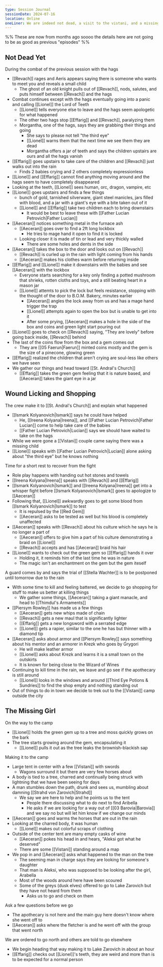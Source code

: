 ```yaml
---
type: Session Journal
sessionDate: 2024-07-16
location: Online
oneLiner: We are indeed not dead, a visit to the vistani, and a missing daughter
---
```


%% These are now from months ago soooo the details here are not going to be as good as previous "episodes" %%

## Not Dead Yet
During the combat of the previous session with the hags
- [[Revach]] rages and Aeris appears saying there is someone who wants to meet you and reveals a small child
	- The ghost of an old knight pulls out of [[Revach]], nods, salutes, and puts himself between [[Revach]] and the hags
- Combat continues except with the hags eventually going into a panic and calling [[Lionel]] the Lord of Teeth 
	- [[Lionel]] tells everyone else to leave and the hags seem apologetic for what happened
	- The other two hags stop [[Effarig]] and [[Revach]], paralyzing them 
	- Morgantha, one of the hags, says they are grabbing their things and going
		- She says to please not tell "the third eye"
		- [[Lionel]] warns them that the next time we see them they are dead
		- Morgantha offers a jar of teeth and says the children upstairs are ours and all the hags vanish
- [[Effarig]] goes upstairs to take care of the children and [[Revach]] just walks out into the rain
	- Finds 2 babies crying and 2 others completely expressionless
- [[Lionel]] and [[Effarig]] cannot find anything moving around and the hags seem to have completely disappeared
- Looking at the teeth, [[Lionel]] sees human, orc, dragon, vampire, etc
- [[Lionel]] goes upstairs and finds a few things
	- bunch of gold, tarnished silverware, giant steel manicles, jars filled with blood, and a jar with a giant's eye with a bite taken out of it
	- [[Lionel]] and [[Effarig]] take two children each to bring downstairs
		- It would be best to leave these with [[Father Lucian Petrovich|Father Lucian]]
- [[Aeceran]] notices something metal in the furnace ash
	- [[Aeceran]] goes over to find a 2ft long lockbox
		- He tries to mage hand it open to find it is locked
	- Looking closer it is made of tin or lead and very thickly walled
		- There are some holes and dents in the side 
- [[Aeceran]] takes the box to the door and looks out on [[Revach]] 
	- [[Revach]] is curled up in the rain with light coming from his hands
	- [[Aeceran]] makes his clothes warm before returning inside
- [[Effarig]] and [[Lionel]] make it downstairs with the babies and see [[Aeceran]] with the lockbox
	- Everyone starts searching for a key only finding a potted mushroom that shrieks, rotten cloths and toys, and a still beating heart in a mason jar
	- [[Lionel]] attemts to pick the lock but feels resistance, stopping with the thought of the door to B.O.M. Bakery, minutes earlier
		- [[Aeceran]] angles the lock away from us and has a mage hand trigger the trap 
		- [[Lionel]] attempts again to open the box but is unable to get into it
		- After some prying, [[Aeceran]] makes a hole in the side of the box and coins and green light start pouring out
- [[Lionel]] goes to check on [[Revach]] saying, "They are lovely" before going back inside, [[Revach]] behind
- The last of the coins flow from the box and a gem comes out
	- They are [[05 Faerun|Faerun]] minted coins mostly and the gem is the size of a pinecone, glowing green 
- [[Effarig]] realized the children that aren't crying are soul-less like others we have seen
- We gather our things and head toward [[St. Andral's Church]]
	- [[Effarig]] takes the green gem feeling that it is nature based, and [[Aeceran]] takes the giant eye in a jar

## Wound Licking and Shopping
The crew make it to [[St. Andral's Church]] and explain what happened
- [[Ismark Kolyanovich|Ismark]] says he could have helped 
	- He, [[Ireena Kolyana|Ireena]], and [[Father Lucian Petrovich|Father Lucian]] come to help take care of the babies
	- [[Father Lucian Petrovich|Lucian]] says we should have waited to take on the hags
- While we were gone a [[Vistani]] couple came saying there was a missing child
- [[Lionel]] speaks with [[Father Lucian Petrovich|Lucian]] alone asking about "the third eye"  but he knows nothing

Time for a short rest to recover from the fight
- Role play happens with handing out hot stones and towels
- [[Ireena Kolyana|Ireena]] speaks with [[Revach]] and [[Effarig]]
- [[Ismark Kolyanovich|Ismark]] and [[Ireena Kolyana|Ireena]] get into a whisper fight before [[Ismark Kolyanovich|Ismark]] goes to apologize to [[Aeceran]]
- Following that, [[Lionel]] awkwardly goes to get some blood from [[Ismark Kolyanovich|Ismark]] to test 
	- It is repulsed by the [[Red Gem]]
	- [[Aeceran]] asks to be tested as well but his blood is completely unaffected
- [[Aeceran]] speaks with [[Revach]] about his culture which he says he is no longer a part of
	- [[Aeceran]] offers to give him a part of his culture demonstrating a braid on [[Lionel]]
	- [[Revach]] accepts and has [[Aeceran]] braid his hair
- [[Lionel]] wants to check out the green gem so [[Effarig]] hands it over
	- Holding it, it reminds him of the last time he was in nature 
	- The magic isn't an enchantment on the gem but the gem iteself

A guard comes by and says the trial of [[Stella Wachter]] is to be postponed until tomorrow due to the rain
- With some time to kill and feeling battered, we decide to go shopping for stuff to make us better at killing things 
	- We gather some things, [[Aeceran]] taking a giant manacle, and head to [[Thimdul's Armaments]]
- [[Piersym Rowley]] has made us a few things 
	- [[Aeceran]] gets new whips made of chain
	- [[Revach]] gets a new maul that is significantly lighter
	- [[Effarig]] gets a new longsword with a serrated edge
	- [[Lionel]] gets a rapier, similar to the one he has but thinner with a diamond tip
- [[Aeceran]] asks about armor and [[Piersym Rowley]] says something about his mentor and an armorer in Krezk who goes by Grygori
	- He will make leather armor
	- [[Lionel]] asks about Krezk and learns it is a small town on the outskirts
	- It is known for being close to the Wizard of Wines
- Continuing to kill time in the rain, we leave and go see if the apothecary is still around
	- [[Lionel]] looks in the windows and around [[Third Eye Potions & Sundries]] to find the shop empty and nothing standing out 
- Out of things to do in town we decide to trek out to the [[Vistani]] camp outside the city

## The Missing Girl
On the way to the camp
- [[Lionel]] holds the green gem up to a tree and moss quickly grows on the bark 
- The tree starts growing around the gem, encapsulating it
	- [[Lionel]] pulls it out as the tree leaks the brownish-blackish sap

Making it to the camp
- Large tent in center with a few [[Vistani]] with swords
	- Wagons surround it but there are very few horses about
- A body is tied to a tree, charred and continually being struck with lightning that we have been seeing for days
- A man stumbles down the path, drunk and sees us, mumbling about damning [[Strahd von Zarovich|Strahd]]
	- We say we are here to help and he points us to the tent 
		- People there discussing what to do next to find Aribella
		- He asks if we are looking for a way out of [[03 Barovia|Barovia]] and we say no but will let him know if we change our minds
- [[Aeceran]] goes and warms the horses that are out in the rain
- Looking at the charred body, it was human
	- [[Lionel]] makes out colorful scraps of clothing
- Outside of the center tent are many empty casks of wine
	- [[Aeceran]] pokes his head in and hears, "Aleksi got what he deserved"
	- There are some [[Vistani]] standing around a map
- We pop in and [[Aeceran]] asks what happened to the man on the tree
	- The seeming man in charge says they are looking for someone's daughter
	- That man is Aleksi, who was supposed to be looking after the girl, Arabella
	- Most of the woods around here have been scoured
	- Some of the greys (dusk elves) offered to go to Lake Zarovich but they have not heard from them 
		- Asks us to go and check on them 

Ask a few questions before we go
- The apothecary is not here and the main guy here doesn't know where she went off to
- [[Aeceran]] asks where the fletcher is and he went off with the group that went north

We are ordered to go north and others are told to go elsewhere
- We begin heading that way making it to Lake Zarovich in about an hour
- [[Effarig]] checks out [[Lionel]]'s teeth, they are weird and more than is to be expected for a normal person
